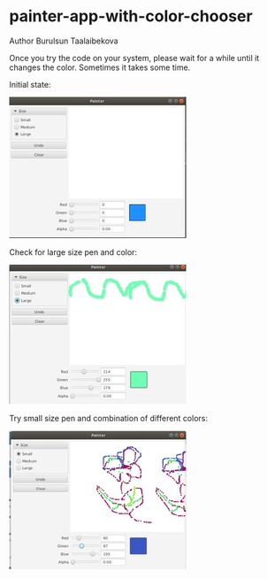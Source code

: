 # painter-app-with-color-chooser
Author Burulsun Taalaibekova

Once you try the code on your system, please wait for a while until it changes the color. Sometimes it takes some time.

Initial state:

![](Screenshots/init.jpeg )

Check for large size pen and color:

![](Screenshots/largeSixe.jpeg )

Try small size pen and combination of different colors:

![](Screenshots/smallSizeDiffColors.jpeg)

